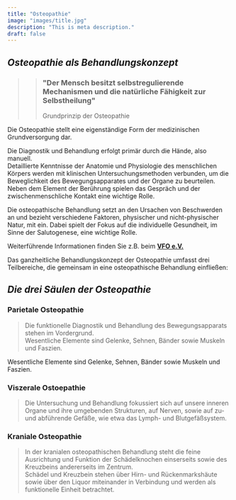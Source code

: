 ```yaml
---
title: "Osteopathie"
image: "images/title.jpg"
description: "This is meta description."
draft: false
---
```

  
## *Osteopathie als Behandlungskonzept*  
  
>> ### "Der Mensch besitzt selbstregulierende Mechanismen und die natürliche Fähigkeit zur Selbstheilung"
>>Grundprinzip der Osteopathie  
  
Die Osteopathie stellt eine eigenständige Form der medizinischen Grundversorgung dar.

Die Diagnostik und Behandlung erfolgt primär durch die Hände, also manuell.  
Detaillierte Kenntnisse der Anatomie und Physiologie des menschlichen Körpers werden mit klinischen Untersuchungsmethoden verbunden, um die Beweglichkeit des Bewegungsapparates und der Organe zu beurteilen. Neben dem Element der Berührung spielen das Gespräch und der zwischenmenschliche Kontakt eine wichtige Rolle.

Die osteopathische Behandlung setzt an den Ursachen von Beschwerden an und bezieht verschiedene Faktoren, physischer und nicht-physischer Natur, mit ein. Dabei spielt der Fokus auf die individuelle Gesundheit, im Sinne der Salutogenese, eine wichtige Rolle.


Weiterführende Informationen finden Sie z.B. beim **[VFO e.V.](https://www.vfo.de/was-ist-osteopathie "Was ist Osteopathie")**  

Das ganzheitliche Behandlungskonzept der Osteopathie umfasst drei Teilbereiche, die gemeinsam in eine osteopathische Behandlung einfließen:  
 
## *Die drei Säulen der Osteopathie*

### Parietale Osteopathie  
  
> Die funktionelle Diagnostik und Behandlung des Bewegungsapparats stehen im Vordergrund.  
Wesentliche Elemente sind Gelenke, Sehnen, Bänder sowie Muskeln und Faszien.

Wesentliche Elemente sind Gelenke, Sehnen, Bänder sowie Muskeln und Faszien.  

### Viszerale Ostoepathie  
  
>Die Untersuchung und Behandlung fokussiert sich auf unsere inneren Organe und ihre umgebenden Strukturen, auf Nerven, sowie auf zu- und abführende Gefäße, wie etwa das Lymph- und Blutgefäßsystem.


### Kraniale Osteopathie  
  
> In der kranialen osteopathischen Behandlung steht die feine Ausrichtung und Funktion der Schädelknochen einserseits sowie des Kreuzbeins andererseits im Zentrum.  
Schädel und Kreuzbein stehen über Hirn- und Rückenmarkshäute sowie über den Liquor miteinander in Verbindung und werden als funktionelle Einheit betrachtet.
